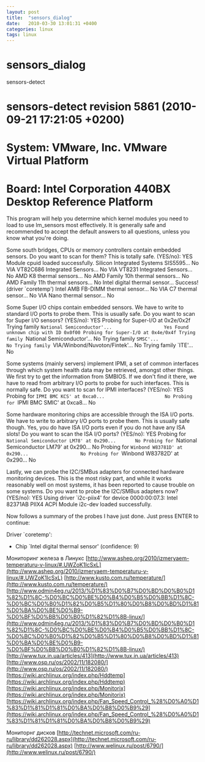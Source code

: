 ```yaml
---
layout: post
title:  "sensors_dialog"
date:   2010-03-30 13:01:31 +0400
categories: linux
tags: linux
---
```


# sensors_dialog
sensors-detect
# sensors-detect revision 5861 (2010-09-21 17:21:05 +0200)
# System: VMware, Inc. VMware Virtual Platform
# Board: Intel Corporation 440BX Desktop Reference Platform

This program will help you determine which kernel modules you need
to load to use lm_sensors most effectively. It is generally safe
and recommended to accept the default answers to all questions,
unless you know what you're doing.

Some south bridges, CPUs or memory controllers contain embedded sensors.
Do you want to scan for them? This is totally safe. (YES/no): YES
Module cpuid loaded successfully.
Silicon Integrated Systems SIS5595...                       No
VIA VT82C686 Integrated Sensors...                          No
VIA VT8231 Integrated Sensors...                            No
AMD K8 thermal sensors...                                   No
AMD Family 10h thermal sensors...                           No
AMD Family 11h thermal sensors...                           No
Intel digital thermal sensor...                             Success!
    (driver `coretemp')
Intel AMB FB-DIMM thermal sensor...                         No
VIA C7 thermal sensor...                                    No
VIA Nano thermal sensor...                                  No

Some Super I/O chips contain embedded sensors. We have to write to
standard I/O ports to probe them. This is usually safe.
Do you want to scan for Super I/O sensors? (YES/no): YES
Probing for Super-I/O at 0x2e/0x2f
Trying family `National Semiconductor'...                   Yes
Found unknown chip with ID 0x0f00
Probing for Super-I/O at 0x4e/0x4f
Trying family `National Semiconductor'...                   No
Trying family `SMSC'...                                     No
Trying family `VIA/Winbond/Nuvoton/Fintek'...               No
Trying family `ITE'...                                      No

Some systems (mainly servers) implement IPMI, a set of common interfaces
through which system health data may be retrieved, amongst other things.
We first try to get the information from SMBIOS. If we don't find it
there, we have to read from arbitrary I/O ports to probe for such
interfaces. This is normally safe. Do you want to scan for IPMI
interfaces? (YES/no): YES
Probing for `IPMI BMC KCS' at 0xca0...                      No
Probing for `IPMI BMC SMIC' at 0xca8...                     No

Some hardware monitoring chips are accessible through the ISA I/O ports.
We have to write to arbitrary I/O ports to probe them. This is usually
safe though. Yes, you do have ISA I/O ports even if you do not have any
ISA slots! Do you want to scan the ISA I/O ports? (YES/no): YES
Probing for `National Semiconductor LM78' at 0x290...       No
Probing for `National Semiconductor LM79' at 0x290...       No
Probing for `Winbond W83781D' at 0x290...                   No
Probing for `Winbond W83782D' at 0x290...                   No

Lastly, we can probe the I2C/SMBus adapters for connected hardware
monitoring devices. This is the most risky part, and while it works
reasonably well on most systems, it has been reported to cause trouble
on some systems.
Do you want to probe the I2C/SMBus adapters now? (YES/no): YES
Using driver `i2c-piix4' for device 0000:00:07.3: Intel 82371AB PIIX4 ACPI
Module i2c-dev loaded successfully.

Now follows a summary of the probes I have just done.
Just press ENTER to continue: 

Driver `coretemp':
  * Chip `Intel digital thermal sensor' (confidence: 9)



Мониторинг железа в Линукс
[http://www.ashep.org/2010/izmeryaem-temperaturu-v-linux/#.UWZoK1IcSxL](http://www.ashep.org/2010/izmeryaem-temperaturu-v-linux/#.UWZoK1IcSxL)
[http://www.kusto.com.ru/temperature/](http://www.kusto.com.ru/temperature/)
[http://www.odmin4eg.ru/2013/%D1%83%D0%B7%D0%BD%D0%B0%D1%82%D1%8C-%D0%BC%D0%BE%D0%B4%D0%B5%D0%BB%D1%8C-%D0%BC%D0%B0%D1%82%D0%B5%D1%80%D0%B8%D0%BD%D1%81%D0%BA%D0%BE%D0%B9-%D0%BF%D0%BB%D0%B0%D1%82%D1%8B-linux/](http://www.odmin4eg.ru/2013/%D1%83%D0%B7%D0%BD%D0%B0%D1%82%D1%8C-%D0%BC%D0%BE%D0%B4%D0%B5%D0%BB%D1%8C-%D0%BC%D0%B0%D1%82%D0%B5%D1%80%D0%B8%D0%BD%D1%81%D0%BA%D0%BE%D0%B9-%D0%BF%D0%BB%D0%B0%D1%82%D1%8B-linux/)
[http://www.tux.in.ua/articles/413](http://www.tux.in.ua/articles/413)
[http://www.osp.ru/os/2002/11/182080/](http://www.osp.ru/os/2002/11/182080/)
[https://wiki.archlinux.org/index.php/Hddtemp](https://wiki.archlinux.org/index.php/Hddtemp)
[https://wiki.archlinux.org/index.php/Monitorix](https://wiki.archlinux.org/index.php/Monitorix)
[https://wiki.archlinux.org/index.php/Fan_Speed_Control_%28%D0%A0%D1%83%D1%81%D1%81%D0%BA%D0%B8%D0%B9%29](https://wiki.archlinux.org/index.php/Fan_Speed_Control_%28%D0%A0%D1%83%D1%81%D1%81%D0%BA%D0%B8%D0%B9%29)


Мониторнг дисков
[http://technet.microsoft.com/ru-ru/library/dd262028.aspx](http://technet.microsoft.com/ru-ru/library/dd262028.aspx)
[http://www.welinux.ru/post/6790/](http://www.welinux.ru/post/6790/)




